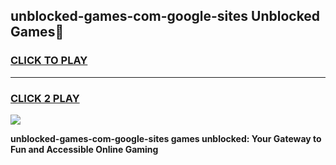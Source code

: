 
## unblocked-games-com-google-sites Unblocked Games👋
<h3>
<a href="https://news.freeplayer.one?title=unblocked-games-com-google-sites&ref=16F">CLICK TO PLAY</a></h3>
<hr>

<h3>
<a href="https://news.freeplayer.one?title=unblocked-games-com-google-sites&ref=16F">CLICK 2 PLAY</a>
  
</h3>

<a href="https://news.freeplayer.one?title=unblocked-games-com-google-sites&ref=16F/"><img src="https://clearcache.store/games.png"></a>


**unblocked-games-com-google-sites games unblocked: Your Gateway to Fun and Accessible Online Gaming**
